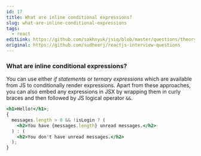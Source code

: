 ```yaml
---
id: 17
title: What are inline conditional expressions?
slug: what-are-inline-conditional-expressions
tags:
  - react
editLink: https://github.com/sakhnyuk/jsiq/blob/master/questions/theory/react/17.md
original: https://github.com/sudheerj/reactjs-interview-questions
---
```


### What are inline conditional expressions?

You can use either _if statements_ or _ternary expressions_ which are available from JS to conditionally render expressions. Apart from these approaches, you can also embed any expressions in JSX by wrapping them in curly braces and then followed by JS logical operator `&&`.

```jsx
<h1>Hello!</h1>;
{
  messages.length > 0 && !isLogin ? (
    <h2>You have {messages.length} unread messages.</h2>
  ) : (
    <h2>You don't have unread messages.</h2>
  );
}
```